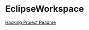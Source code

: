 # EclipseWorkspace
[Hacking Project Readme](https://github.com/Reecer9714/EclipseWorkspace/blob/master/Hacking/README.md)
